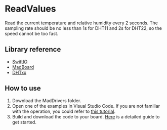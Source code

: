 # ReadValues

Read the current temperature and relative humidity every 2 seconds. The sampling rate should be no less than 1s for DHT11 and 2s for DHT22, so the speed cannot be too fast.

## Library reference

* [SwiftIO](https://github.com/madmachineio/SwiftIO)
* [MadBoard](https://github.com/madmachineio/MadBoards)
* [DHTxx](https://github.com/madmachineio/MadDrivers/tree/main/Sources/DHTxx/DHTxx.swift)


## How to use

1. Download the MadDrivers folder.
2. Open one of the examples in Visual Studio Code. If you are not familiar with the operation, you could refer to [this tutorial](https://docs.madmachine.io/how-to/open-project).
3. Build and download the code to your board. [Here](https://docs.madmachine.io/overview/run-your-first-project) is a detailed guide to get started.


